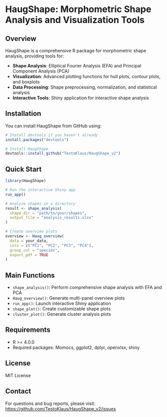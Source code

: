HaugShape: Morphometric Shape Analysis and Visualization Tools
========================================================

## Overview

HaugShape is a comprehensive R package for morphometric shape analysis, providing tools for:

- **Shape Analysis**: Elliptical Fourier Analysis (EFA) and Principal Component Analysis (PCA)
- **Visualization**: Advanced plotting functions for hull plots, contour plots, and boxplots  
- **Data Processing**: Shape preprocessing, normalization, and statistical analysis
- **Interactive Tools**: Shiny application for interactive shape analysis

## Installation

You can install HaugShape from GitHub using:

```r
# Install devtools if you haven't already
install.packages("devtools")

# Install HaugShape
devtools::install_github("TestoKlaus/HaugShape_v2")
```

## Quick Start

```r
library(HaugShape)

# Run the interactive Shiny app
run_app()

# Analyze shapes in a directory
result <- shape_analysis(
  shape_dir = "path/to/your/shapes",
  output_file = "analysis_results.xlsx"
)

# Create overview plots
overview <- Haug_overview(
  data = your_data,
  cols = c("PC1", "PC2", "PC3", "PC4"),
  group_col = "species",
  export_pdf = TRUE
)
```

## Main Functions

- `shape_analysis()`: Perform comprehensive shape analysis with EFA and PCA
- `Haug_overview()`: Generate multi-panel overview plots
- `run_app()`: Launch interactive Shiny application
- `shape_plot()`: Create customizable shape plots
- `cluster_plot()`: Generate cluster analysis plots

## Requirements

- R >= 4.0.0
- Required packages: Momocs, ggplot2, dplyr, openxlsx, shiny

## License

MIT License

## Contact

For questions and bug reports, please visit: https://github.com/TestoKlaus/HaugShape_v2/issues
